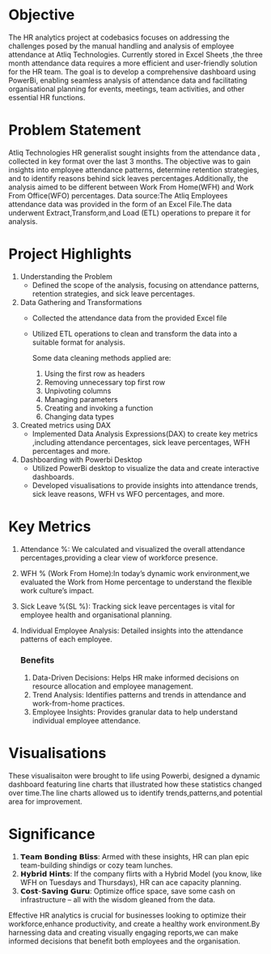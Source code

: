 # Objective
The HR analytics project at codebasics focuses on addressing the challenges posed by the manual handling and analysis of employee attendance at Atliq Technologies. Currently stored in Excel Sheets ,the three month attendance data requires a more efficient and user-friendly solution for the HR team. The goal is to develop a comprehensive dashboard using PowerBi, enabling seamless analysis of attendance data and facilitating organisational planning for events, meetings, team activities, and other essential HR functions.
# Problem Statement
Atliq Technologies HR generalist sought insights from the attendance data , collected in key format over the last 3 months. The objective was to gain insights into employee attendance patterns, determine retention strategies, and to identify reasons behind sick leaves percentages.Additionally, the analysis aimed to be different between Work From Home(WFH) and Work From Office(WFO) percentages.
Data source:The Atliq Employees attendance data was provided in the form of an Excel File.The data underwent Extract,Transform,and Load (ETL) operations to prepare it for analysis.
# Project Highlights
1. Understanding the Problem
   - Defined the scope of the analysis, focusing on attendance patterns, retention strategies, and sick leave percentages.
2. Data Gathering and Transformations
   - Collected the attendance data from the provided Excel file
   - Utilized ETL operations to clean and transform the data into a suitable format for analysis.
   
      Some data cleaning methods applied are:
      1. Using the first row as headers
      2. Removing unnecessary top first row
      3. Unpivoting columns
      4. Managing parameters
      5. Creating and invoking a function
      6. Changing data types
3. Created metrics using DAX
   - Implemented Data Analysis Expressions(DAX) to create key metrics ,including attendance percentages, sick leave percentages, WFH percentages and more.
4. Dashboarding with Powerbi Desktop
   - Utilized PowerBi desktop to visualize the data and create interactive dashboards.
   - Developed visualisations to provide insights into attendance trends, sick leave reasons, WFH  vs WFO percentages, and more.
# Key Metrics
1. Attendance %: We calculated and visualized the overall attendance percentages,providing a clear view of workforce presence.
2. WFH % (Work From Home):In today’s dynamic work environment,we evaluated the Work from Home percentage to understand the flexible work culture’s impact.
3. Sick Leave %(SL %): Tracking sick leave percentages is vital for employee health and organisational planning.
4. Individual Employee Analysis: Detailed insights into the attendance patterns of each employee.

   ### Benefits
   1. Data-Driven Decisions: Helps HR make informed decisions on resource allocation and employee management.
   2. Trend Analysis: Identifies patterns and trends in attendance and work-from-home practices.
   3. Employee Insights: Provides granular data to help understand individual employee attendance.

# Visualisations
These visualisaiton were brought to life using Powerbi, designed a dynamic dashboard featuring line charts that illustrated how these statistics changed over time.The line charts allowed us to identify trends,patterns,and potential area for improvement.

# Significance
 1. 𝗧𝗲𝗮𝗺 𝗕𝗼𝗻𝗱𝗶𝗻𝗴 𝗕𝗹𝗶𝘀𝘀: Armed with these insights, HR can plan epic team-building shindigs or cozy team lunches. 
 2. 𝗛𝘆𝗯𝗿𝗶𝗱 𝗛𝗶𝗻𝘁𝘀: If the company flirts with a Hybrid Model (you know, like WFH on Tuesdays and Thursdays), HR can ace capacity planning. 
 3. 𝗖𝗼𝘀𝘁-𝗦𝗮𝘃𝗶𝗻𝗴 𝗚𝘂𝗿𝘂: Optimize office space, save some cash on infrastructure – all with the wisdom gleaned from the data.

Effective HR analytics is crucial for businesses looking to optimize their workforce,enhance productivity, and create a healthy work environment.By harnessing data and creating  visually engaging reports,we can make informed decisions that benefit both employees and the organisation.






   
